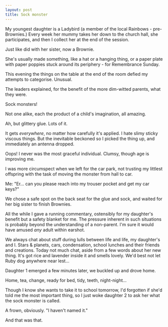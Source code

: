 ```yaml
---
layout: post
title: Sock monster
---
```


My youngest daughter is a Ladybird (a member of the local Rainbows - pre-Brownies.)  Every week her mummy takes her down to the church hall, she participates, and then I collect her at the end of the session.

Just like did with her sister, now a Brownie.

She's usually made something, like a hat or a hanging thing, or a paper plate with paper poppies stuck around its periphery - for Remembrance Sunday.

This evening the things on the table at the end of the room defied my attempts to categorise.  Unusual.

The leaders explained, for the benefit of the more dim-witted parents, what they were.

Sock monsters!

Not one alike, each the product of a child's imagination, all amazing.

Ah, but glittery glue.  Lots of it.

It gets *everywhere*, no matter how carefully it's applied.  I hate slimy sticky viscous things.  But the inevitable beckoned so I picked the thing up, and immediately an antenna dropped.

Oops!  I never was the most graceful individual.  Clumsy, though age is improving me.

I was more circumspect when we left for the car park, not trusting my littlest offspring with the task of moving the monster from hall to car.

Me: "Er… can you please reach into my trouser pocket and get my car keys?"  

We chose a safe spot on the back seat for the glue and sock, and waited for her big sister to finish Brownies.

All the while I gave a running commentary, ostensibly for my daughter's benefit but a safety blanket for me.  The pressure inherent in such situations is probably beyond the understanding of a non-parent.  I'm sure it would have amused *any* adult within earshot.

We always chat about stuff during lulls between life and life, my daughter's and I.  Stars & planets, cars, condensation, school lunches and their friends and creations.  Today not much chat, aside from a few words about her new thing.  It's got rice and lavender inside it and smells lovely.  We'd best not let Ruby dog anywhere near lest…

Daughter 1 emerged a few minutes later, we buckled up and drove home.

Home, tea, change, ready for bed, tidy, teeth, night-night… 

Though I know she wants to take it to school tomorrow, I'd forgotten if she'd told me the most important thing, so I just woke daughter 2 to ask her what the sock monster is called.

A frown, obviously.  "I haven't named it."

And that was that.
